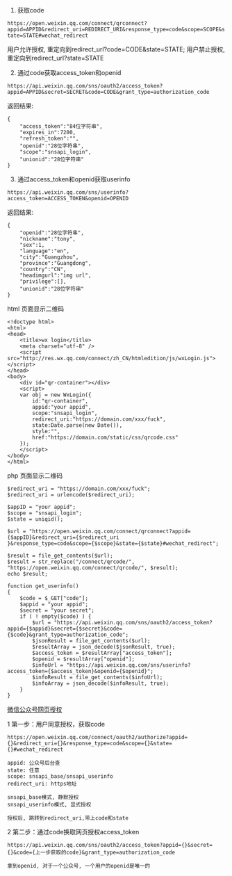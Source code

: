 1. 获取code

`https://open.weixin.qq.com/connect/qrconnect?appid=APPID&redirect_uri=REDIRECT_URI&response_type=code&scope=SCOPE&state=STATE#wechat_redirect`

用户允许授权, 重定向到redirect_url?code=CODE&state=STATE;
用户禁止授权, 重定向到redirect_url?state=STATE

2. 通过code获取access_token和openid

`https://api.weixin.qq.com/sns/oauth2/access_token?appid=APPID&secret=SECRET&code=CODE&grant_type=authorization_code`

返回结果:

```
{
	"access_token":"84位字符串",
	"expires_in":7200,
	"refresh_token":"",
	"openid":"28位字符串",
	"scope":"snsapi_login",
	"unionid":"28位字符串"
}
```

3. 通过access_token和openid获取userinfo

`https://api.weixin.qq.com/sns/userinfo?access_token=ACCESS_TOKEN&openid=OPENID`

返回结果:

```
{	
	"openid":"28位字符串",
	"nickname":"tony",
	"sex":1,
	"language":"en",
	"city":"Guangzhou",
	"province":"Guangdong",
	"country":"CN",
	"headimgurl":"img url",
	"privilege":[],
	"unionid":"28位字符串"
}
```


html 页面显示二维码

```
<!doctype html>
<html>
<head>
	<title>wx login</title>
	<meta charset="utf-8" />
	<script src="http://res.wx.qq.com/connect/zh_CN/htmledition/js/wxLogin.js"></script>
</head>
<body>
	<div id="qr-container"></div>
	<script>
	var obj = new WxLogin({
		id:"qr-container",
		appid:"your appid",
		scope:"snsapi_login",
		redirect_uri:"https://domain.com/xxx/fuck",
		state:Date.parse(new Date()),
		style:"",
		href:"https://domain.com/static/css/qrcode.css"
	});
	</script>
</body>
</html>
```

php 页面显示二维码

```
$redirect_uri = "https://domain.com/xxx/fuck";
$redirect_uri = urlencode($redirect_uri);

$appID = "your appid";
$scope = "snsapi_login";
$state = uniqid();

$url = "https://open.weixin.qq.com/connect/qrconnect?appid={$appID}&redirect_uri={$redirect_uri
}&response_type=code&scope={$scope}&state={$state}#wechat_redirect";

$result = file_get_contents($url);
$result = str_replace("/connect/qrcode/", "https://open.weixin.qq.com/connect/qrcode/", $result);
echo $result;

function get_userinfo()
{
    $code = $_GET["code"];
    $appid = "your appid";
    $secret = "your secret";
    if ( ! empty($code) ) {
		$url = "https://api.weixin.qq.com/sns/oauth2/access_token?appid={$appid}&secret={$secret}&code={$code}&grant_type=authorization_code";
        $jsonResult = file_get_contents($url);
        $resultArray = json_decode($jsonResult, true);
        $access_token = $resultArray["access_token"];
        $openid = $resultArray["openid"];
        $infoUrl = "https://api.weixin.qq.com/sns/userinfo?access_token={$access_token}&openid={$openid}";
        $infoResult = file_get_contents($infoUrl);
        $infoArray = json_decode($infoResult, true);
	}
}
```


[微信公众号网页授权](https://mp.weixin.qq.com/wiki?t=resource/res_main&id=mp1421140842)

1 第一步：用户同意授权，获取code

```
https://open.weixin.qq.com/connect/oauth2/authorize?appid={}&redirect_uri={}&response_type=code&scope={}&state={}#wechat_redirect

appid: 公众号后台查
state: 任意
scope: snsapi_base/snsapi_userinfo
redirect_uri: https地址

snsapi_base模式, 静默授权
snsapi_userinfo模式, 显式授权

授权后, 跳转到redirect_uri,带上code和state
```

2 第二步：通过code换取网页授权access_token

```
https://api.weixin.qq.com/sns/oauth2/access_token?appid={}&secret={}&code={上一步获取的code}&grant_type=authorization_code

拿到openid, 对于一个公众号, 一个用户的openid是唯一的
```
